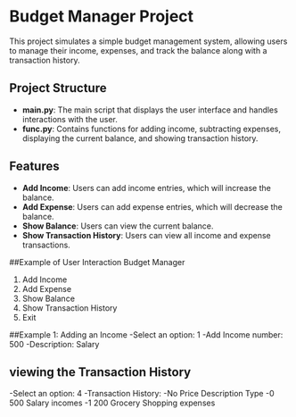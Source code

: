# Budget Manager Project

This project simulates a simple budget management system, allowing users to manage their income, expenses, and track the balance along with a transaction history.

## Project Structure

- **main.py**: The main script that displays the user interface and handles interactions with the user.
- **func.py**: Contains functions for adding income, subtracting expenses, displaying the current balance, and showing transaction history.

## Features

- **Add Income**: Users can add income entries, which will increase the balance.
- **Add Expense**: Users can add expense entries, which will decrease the balance.
- **Show Balance**: Users can view the current balance.
- **Show Transaction History**: Users can view all income and expense transactions.

##Example of User Interaction
Budget Manager
1. Add Income
2. Add Expense
3. Show Balance
4. Show Transaction History
5. Exit

##Example 1: Adding an Income
-Select an option: 1
-Add Income number: 500
-Description: Salary

## viewing the Transaction History
-Select an option: 4
-Transaction History:
-No   Price   Description         Type
-0    500     Salary              incomes
-1    200     Grocery Shopping   expenses
